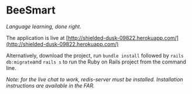 # BeeSmart
*Language learning, done right.*

The application is live at [http://shielded-dusk-09822.herokuapp.com/](http://shielded-dusk-09822.herokuapp.com/)

Alternatively, download the project, run `bundle install` followed by `rails db:migrate`and `rails s` to run the Ruby on Rails project from the command line.

*Note: for the live chat to work, redis-server must be installed. Installation instructions are available in the FAR.*